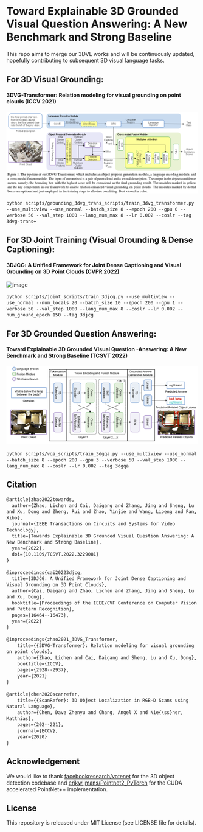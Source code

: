 # Toward Explainable 3D Grounded Visual Question Answering: A New Benchmark and Strong Baseline

This repo aims to merge our 3DVL works and will be continuously updated, hopefully contributing to subsequent 3D visual language tasks.

## For 3D Visual Grounding:

#### 3DVG-Transformer: Relation modeling for visual grounding on point clouds (ICCV 2021)

![image](demo/3dvg-trans-framework.png)

```shell
python scripts/grounding_3dvg_trans_scripts/train_3dvg_transformer.py --use_multiview --use_normal --batch_size 8 --epoch 200 --gpu 0 --verbose 50 --val_step 1000 --lang_num_max 8 --lr 0.002 --coslr --tag 3dvg-trans+
```

## For 3D Joint Training (Visual Grounding & Dense Captioning):

#### 3DJCG: A Unified Framework for Joint Dense Captioning and Visual Grounding on 3D Point Clouds (CVPR 2022)

![image](demo/3djcg-framework.png)

```shell
python scripts/joint_scripts/train_3djcg.py --use_multiview --use_normal --num_locals 20 --batch_size 10 --epoch 200 --gpu 1 --verbose 50 --val_step 1000 --lang_num_max 8 --coslr --lr 0.002 --num_ground_epoch 150 --tag 3djcg
```

## For 3D Grounded Question Answering:

####  Toward Explainable 3D Grounded Visual Question -Answering: A New Benchmark and Strong Baseline (TCSVT 2022)

![image-20220703131640456](demo/fe-3dgqa-framework.png)

```shell
python scripts/vqa_scripts/train_3dgqa.py --use_multiview --use_normal --batch_size 8 --epoch 200 --gpu 3 --verbose 50 --val_step 1000 --lang_num_max 8 --coslr --lr 0.002 --tag 3dgqa
```


## Citation

```
@article{zhao2022towards,
  author={Zhao, Lichen and Cai, Daigang and Zhang, Jing and Sheng, Lu and Xu, Dong and Zheng, Rui and Zhao, Yinjie and Wang, Lipeng and Fan, Xibo},
  journal={IEEE Transactions on Circuits and Systems for Video Technology}, 
  title={Towards Explainable 3D Grounded Visual Question Answering: A New Benchmark and Strong Baseline}, 
  year={2022},
  doi={10.1109/TCSVT.2022.3229081}
}

@inproceedings{cai20223djcg,
  title={3DJCG: A Unified Framework for Joint Dense Captioning and Visual Grounding on 3D Point Clouds},
  author={Cai, Daigang and Zhao, Lichen and Zhang, Jing and Sheng, Lu and Xu, Dong},
  booktitle={Proceedings of the IEEE/CVF Conference on Computer Vision and Pattern Recognition},
  pages={16464--16473},
  year={2022}
}

@inproceedings{zhao2021_3DVG_Transformer,
    title={{3DVG-Transformer}: Relation modeling for visual grounding on point clouds},
    author={Zhao, Lichen and Cai, Daigang and Sheng, Lu and Xu, Dong},
    booktitle={ICCV},
    pages={2928--2937},
    year={2021}
}

@article{chen2020scanrefer,
    title={{ScanRefer}: 3D Object Localization in RGB-D Scans using Natural Language},
    author={Chen, Dave Zhenyu and Chang, Angel X and Nie{\ss}ner, Matthias},
    pages={202--221},
    journal={ECCV},
    year={2020}
}
```

## Acknowledgement
We would like to thank [facebookresearch/votenet](https://github.com/facebookresearch/votenet) for the 3D object detection codebase and [erikwijmans/Pointnet2_PyTorch](https://github.com/erikwijmans/Pointnet2_PyTorch) for the CUDA accelerated PointNet++ implementation.

## License

This repository is released under MIT License (see LICENSE file for details).
